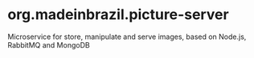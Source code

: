 # org.madeinbrazil.picture-server
Microservice for store, manipulate and serve images, based on Node.js, RabbitMQ and MongoDB
